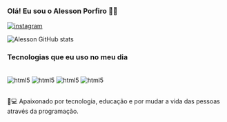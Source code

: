 ### Olá! Eu sou o Alesson Porfiro 🖐🏼

[![instagram](https://img.shields.io/badge/Instagram-E4405F?style=for-the-badge&logo=instagram&logoColor=white)](https://www.instagram.com/alesson_porfiro/)

![Alesson GitHub stats](https://github-readme-stats.vercel.app/api?username=alesson-porfiro&show_icons=true&theme=radical)

### Tecnologias que eu uso no meu dia

<div style="display: inline_block"><br/>
<img align="center" alt="html5" src="https://img.shields.io/badge/HTML5-E34F26?style=for-the-badge&logo=html5&logoColor=white">
<img align="center" alt="html5" src="https://img.shields.io/badge/CSS3-1572B6?style=for-the-badge&logo=css3&logoColor=white">
<img align="center" alt="html5" src="https://img.shields.io/badge/JavaScript-F7DF1E?style=for-the-badge&logo=javascript&logoColor=black">
<img align="center" alt="html5" src="https://img.shields.io/badge/PHP-777BB4?style=for-the-badge&logo=php&logoColor=white">
</div><br/>

🌟💻 Apaixonado por tecnologia, educação e por mudar a vida das pessoas através da programação.
